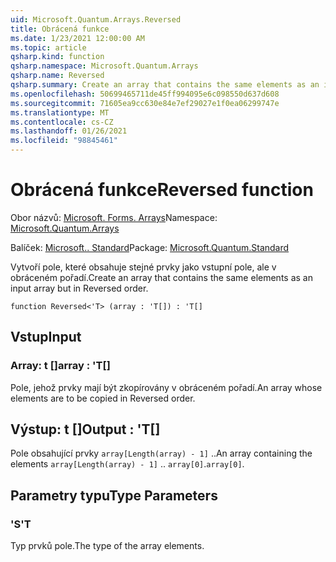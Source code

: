 ```yaml
---
uid: Microsoft.Quantum.Arrays.Reversed
title: Obrácená funkce
ms.date: 1/23/2021 12:00:00 AM
ms.topic: article
qsharp.kind: function
qsharp.namespace: Microsoft.Quantum.Arrays
qsharp.name: Reversed
qsharp.summary: Create an array that contains the same elements as an input array but in Reversed order.
ms.openlocfilehash: 50699465711de45ff994095e6c098550d637d608
ms.sourcegitcommit: 71605ea9cc630e84e7ef29027e1f0ea06299747e
ms.translationtype: MT
ms.contentlocale: cs-CZ
ms.lasthandoff: 01/26/2021
ms.locfileid: "98845461"
---
```

# <a name="reversed-function"></a><span data-ttu-id="03f41-102">Obrácená funkce</span><span class="sxs-lookup"><span data-stu-id="03f41-102">Reversed function</span></span>

<span data-ttu-id="03f41-103">Obor názvů: [Microsoft. Forms. Arrays](xref:Microsoft.Quantum.Arrays)</span><span class="sxs-lookup"><span data-stu-id="03f41-103">Namespace: [Microsoft.Quantum.Arrays](xref:Microsoft.Quantum.Arrays)</span></span>

<span data-ttu-id="03f41-104">Balíček: [Microsoft.. Standard](https://nuget.org/packages/Microsoft.Quantum.Standard)</span><span class="sxs-lookup"><span data-stu-id="03f41-104">Package: [Microsoft.Quantum.Standard](https://nuget.org/packages/Microsoft.Quantum.Standard)</span></span>


<span data-ttu-id="03f41-105">Vytvoří pole, které obsahuje stejné prvky jako vstupní pole, ale v obráceném pořadí.</span><span class="sxs-lookup"><span data-stu-id="03f41-105">Create an array that contains the same elements as an input array but in Reversed order.</span></span>

```qsharp
function Reversed<'T> (array : 'T[]) : 'T[]
```


## <a name="input"></a><span data-ttu-id="03f41-106">Vstup</span><span class="sxs-lookup"><span data-stu-id="03f41-106">Input</span></span>

### <a name="array--t"></a><span data-ttu-id="03f41-107">Array: t []</span><span class="sxs-lookup"><span data-stu-id="03f41-107">array : 'T[]</span></span>

<span data-ttu-id="03f41-108">Pole, jehož prvky mají být zkopírovány v obráceném pořadí.</span><span class="sxs-lookup"><span data-stu-id="03f41-108">An array whose elements are to be copied in Reversed order.</span></span>



## <a name="output--t"></a><span data-ttu-id="03f41-109">Výstup: t []</span><span class="sxs-lookup"><span data-stu-id="03f41-109">Output : 'T[]</span></span>

<span data-ttu-id="03f41-110">Pole obsahující prvky `array[Length(array) - 1]` ..</span><span class="sxs-lookup"><span data-stu-id="03f41-110">An array containing the elements `array[Length(array) - 1]` ..</span></span> <span data-ttu-id="03f41-111">`array[0]`.</span><span class="sxs-lookup"><span data-stu-id="03f41-111">`array[0]`.</span></span>

## <a name="type-parameters"></a><span data-ttu-id="03f41-112">Parametry typu</span><span class="sxs-lookup"><span data-stu-id="03f41-112">Type Parameters</span></span>

### <a name="t"></a><span data-ttu-id="03f41-113">'S</span><span class="sxs-lookup"><span data-stu-id="03f41-113">'T</span></span>

<span data-ttu-id="03f41-114">Typ prvků pole.</span><span class="sxs-lookup"><span data-stu-id="03f41-114">The type of the array elements.</span></span>